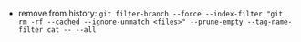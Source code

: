 - remove from history: `git filter-branch --force --index-filter "git rm -rf --cached --ignore-unmatch <files>" --prune-empty --tag-name-filter cat -- --all`


